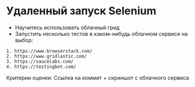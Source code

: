 # Удаленный запуск Selenium 

* Научитесь использовать облачный грид
* Запустить несколько тестов в каком-нибудь облачном сервисе на выбор:

```
1. https://www.browserstack.com/
2. https://www.gridlastic.com/
3. https://saucelabs.com/
4. https://testingbot.com/
```

Критерии оценки: Ссылка на коммит + скриншот с облачного сервиса